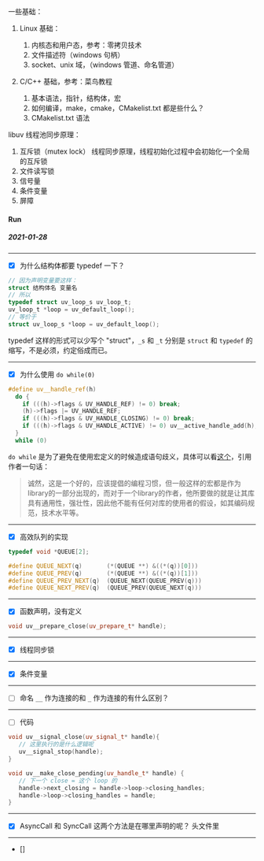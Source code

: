 一些基础：

1. Linux 基础：

   1. 内核态和用户态，参考：零拷贝技术
   2. 文件描述符（windows 句柄）
   3. socket、unix 域，（windows 管道、命名管道）

2. C/C++ 基础，参考：菜鸟教程

   1. 基本语法，指针，结构体，宏
   2. 如何编译，make，cmake，CMakelist.txt 都是些什么？
   3. CMakelist.txt 语法

libuv 线程池同步原理：

1. 互斥锁（mutex lock） 线程同步原理，线程初始化过程中会初始化一个全局的互斥锁
2. 文件读写锁
3. 信号量
4. 条件变量
5. 屏障

#### Run
##### 2021-01-28

---
* [x] 为什么结构体都要 typedef 一下？
```c
// 因为声明变量要这样：
struct 结构体名 变量名
// 所以
typedef struct uv_loop_s uv_loop_t;
uv_loop_t *loop = uv_default_loop();
// 等价于
struct uv_loop_s *loop = uv_default_loop();
```

typedef 这样的形式可以少写个 "struct"，`_s` 和 `_t` 分别是 `struct` 和 `typedef` 的缩写，不是必须，约定俗成而已。

---
* [x]  为什么使用 `do while(0)`
```c++
#define uv__handle_ref(h)                                                     \
  do {                                                                        \
    if (((h)->flags & UV_HANDLE_REF) != 0) break;                             \
    (h)->flags |= UV_HANDLE_REF;                                              \
    if (((h)->flags & UV_HANDLE_CLOSING) != 0) break;                         \
    if (((h)->flags & UV_HANDLE_ACTIVE) != 0) uv__active_handle_add(h);       \
  }                                                                           \
  while (0)
``` 
`do while` 是为了避免在使用宏定义的时候造成语句歧义，具体可以看[这个](https://www.cnblogs.com/flying_bat/archive/2008/01/18/1044693.html)，引用作者一句话：
> 诚然，这是一个好的，应该提倡的编程习惯，但一般这样的宏都是作为library的一部分出现的，而对于一个library的作者，他所要做的就是让其库具有通用性，强壮性，因此他不能有任何对库的使用者的假设，如其编码规范，技术水平等。

---
* [x] 高效队列的实现
```c++
typedef void *QUEUE[2];

#define QUEUE_NEXT(q)       (*(QUEUE **) &((*(q))[0]))
#define QUEUE_PREV(q)       (*(QUEUE **) &((*(q))[1]))
#define QUEUE_PREV_NEXT(q)  (QUEUE_NEXT(QUEUE_PREV(q)))
#define QUEUE_NEXT_PREV(q)  (QUEUE_PREV(QUEUE_NEXT(q)))
```

---
* [x] 函数声明，没有定义
```c++
void uv__prepare_close(uv_prepare_t* handle);
```

---
* [x] 线程同步锁

---
* [x] 条件变量

---
* [ ] 命名 `__` 作为连接的和 `_` 作为连接的有什么区别？

---
* [ ] 代码

```c++
void uv__signal_close(uv_signal_t* handle){
   // 这里执行的是什么逻辑呢
   uv__signal_stop(handle); 
}

void uv__make_close_pending(uv_handle_t* handle) {
   // 下一个 close = 这个 loop 的 
   handle->next_closing = handle->loop->closing_handles;
   handle->loop->closing_handles = handle;
}
```

---
* [x] AsyncCall 和 SyncCall 这两个方法是在哪里声明的呢？
头文件里

---
* [] 
